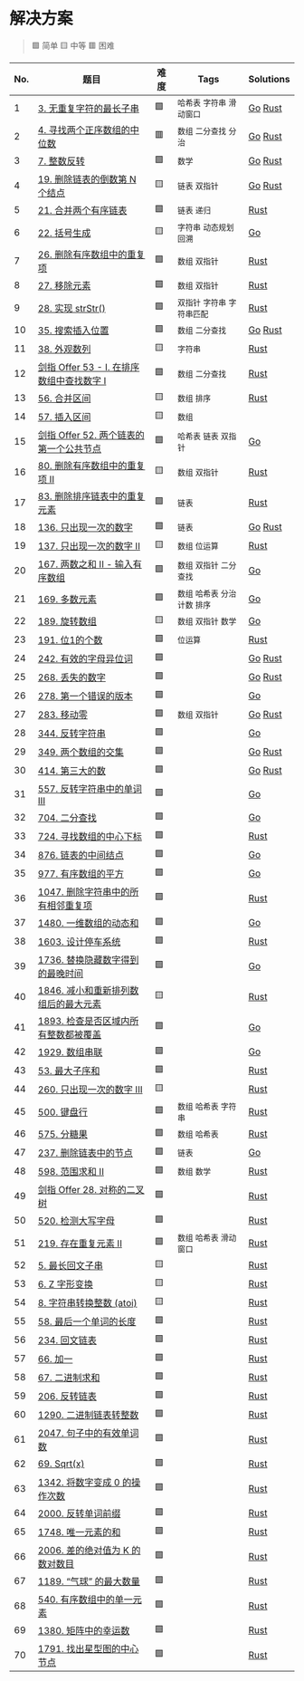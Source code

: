 # 解决方案
> 🟩 简单 🟨 中等 🟥 困难

|No.|题目|难度|Tags|Solutions|
|---|---|---|---|---|
|1|[3. 无重复字符的最长子串](https://leetcode-cn.com/problems/longest-substring-without-repeating-characters/)|🟩|`哈希表` `字符串` `滑动窗口`|[Go](golang/longest-substring-without-repeating-characters/main.go) [Rust](rust/longest-substring-without-repeating-characters/src/main.rs)|
|2|[4. 寻找两个正序数组的中位数](https://leetcode-cn.com/problems/median-of-two-sorted-arrays/)|🟥|`数组` `二分查找` `分治`|[Go](golang/median-of-two-sorted-arrays/main.go) [Rust](rust/median-of-two-sorted-arrays/src/main.rs)|
|3|[7. 整数反转](https://leetcode-cn.com/problems/reverse-integer/)|🟩|`数学`|[Go](golang/reverse-integer/main.go) [Rust](rust/reverse-integer/src/main.rs)|
|4|[19. 删除链表的倒数第 N 个结点](https://leetcode-cn.com/problems/remove-nth-node-from-end-of-list/)|🟨|`链表` `双指针`|[Go](golang/remove-nth-node-from-end-of-list/main.go) [Rust](rust/remove-nth-node-from-end-of-list/src/main.rs)|
|5|[21. 合并两个有序链表](https://leetcode-cn.com/problems/merge-two-sorted-lists/)|🟩|`链表` `递归`|[Rust](rust/merge-two-sorted-lists/src/lib.rs)|
|6|[22. 括号生成](https://leetcode-cn.com/problems/generate-parentheses/)|🟨|`字符串` `动态规划` `回溯`|[Go](golang/generate-parentheses/main.go)|
|7|[26. 删除有序数组中的重复项](https://leetcode-cn.com/problems/remove-duplicates-from-sorted-array)|🟩|`数组` `双指针`|[Rust](rust/remove-duplicates-from-sorted-array/src/lib.rs)|
|8|[27. 移除元素](https://leetcode-cn.com/problems/remove-element/)|🟩|`数组` `双指针`|[Rust](rust/remove-element/src/lib.rs)|
|9|[28. 实现 strStr()](https://leetcode-cn.com/problems/implement-strstr/)|🟩|`双指针` `字符串` `字符串匹配`|[Rust](rust/implement-strstr/src/lib.rs)|
|10|[35. 搜索插入位置](https://leetcode-cn.com/problems/search-insert-position/)|🟩|`数组` `二分查找`|[Go](golang/search-insert-position/main.go) [Rust](rust/search-insert-position/src/lib.rs)|
|11|[38. 外观数列](https://leetcode-cn.com/problems/count-and-say/)|🟨|`字符串`|[Rust](rust/count-and-say/src/lib.rs)|
|12|[剑指 Offer 53 - I. 在排序数组中查找数字 I](https://leetcode-cn.com/problems/zai-pai-xu-shu-zu-zhong-cha-zhao-shu-zi-lcof/)|🟩|`数组` `二分查找`|[Rust](rust/zai-pai-xu-shu-zu-zhong-cha-zhao-shu-zi-lcof/src/lib.rs)|
|13|[56. 合并区间](https://leetcode-cn.com/problems/merge-intervals/)|🟨|`数组` `排序`|[Rust](rust/merge-intervals/src/lib.rs)|
|14|[57. 插入区间](https://leetcode-cn.com/problems/insert-interval/)|🟨|`数组`||
|15|[剑指 Offer 52. 两个链表的第一个公共节点](https://leetcode-cn.com/problems/liang-ge-lian-biao-de-di-yi-ge-gong-gong-jie-dian-lcof/)|🟩|`哈希表` `链表` `双指针`|[Go](golang/liang-ge-lian-biao-de-di-yi-ge-gong-gong-jie-dian-lcof/main.go)|
|16|[80. 删除有序数组中的重复项 II](https://leetcode-cn.com/problems/remove-duplicates-from-sorted-array-ii/)|🟨|`数组` `双指针`|[Rust](rust/remove-duplicates-from-sorted-array-ii/src/lib.rs)|
|17|[83. 删除排序链表中的重复元素](https://leetcode-cn.com/problems/remove-duplicates-from-sorted-list/)|🟩|`链表`|[Rust](rust/remove-duplicates-from-sorted-list/src/lib.rs)|
|18|[136. 只出现一次的数字](https://leetcode-cn.com/problems/single-number/)|🟩|`链表`|[Go](golang/single-number/main.go) [Rust](rust/single-number/src/lib.rs)|
|19|[137. 只出现一次的数字 II](https://leetcode-cn.com/problems/single-number-ii/)|🟨|`数组` `位运算`|[Rust](rust/single-number-ii/src/lib.rs)|
|20|[167. 两数之和 II - 输入有序数组](https://leetcode-cn.com/problems/two-sum-ii-input-array-is-sorted/)|🟩|`数组` `双指针` `二分查找`|[Go](golang/two-sum-ii-input-array-is-sorted/main.go)|
|21|[169. 多数元素](https://leetcode-cn.com/problems/majority-element/)|🟩|`数组` `哈希表` `分治` `计数` `排序`|[Go](golang/majority-element/main.go)|
|22|[189. 旋转数组](https://leetcode-cn.com/problems/rotate-array/)|🟨|`数组` `双指针` `数学`|[Go](golang/rotate-array/main.go)|
|23|[191. 位1的个数](https://leetcode-cn.com/problems/number-of-1-bits/)|🟩|`位运算`|[Rust](rust/number-of-1-bits/src/lib.rs)|
|24|[242. 有效的字母异位词](https://leetcode-cn.com/problems/valid-anagram/)|🟩||[Go](golang/valid-anagram/main.go) [Rust](rust/valid-anagram/src/lib.rs)|
|25|[268. 丢失的数字](https://leetcode-cn.com/problems/missing-number/)|🟩||[Go](golang/missing-number/main.go) [Rust](rust/missing-number/src/lib.rs)|
|26|[278. 第一个错误的版本](https://leetcode-cn.com/problems/first-bad-version/)|🟩||[Go](golang/first-bad-version/main.go)|
|27|[283. 移动零](https://leetcode-cn.com/problems/m/ove-zeroes/)|🟩|`数组` `双指针`|[Go](golang/move-zeroes/main.go) [Rust](rust/move-zeroes/src/main.rs)|
|28|[344. 反转字符串](https://leetcode-cn.com/problems/reverse-string/)|🟩||[Go](golang/reverse-string/main.go)|
|29|[349. 两个数组的交集](https://leetcode-cn.com/problems/intersection-of-two-arrays/)|🟩||[Go](golang/intersection-of-two-arrays/main.go) [Rust](rust/intersection-of-two-arrays/src/lib.rs)|
|30|[414. 第三大的数](https://leetcode-cn.com/problems/third-maximum-number/)|🟩||[Go](golang/third-maximum-number/main.go) [Rust](rust/third-maximum-number/src/lib.rs)|
|31|[557. 反转字符串中的单词 III](https://leetcode-cn.com/problems/reverse-words-in-a-string-iii/)|🟩||[Go](golang/reverse-words-in-a-string-iii/main.go)|
|32|[704. 二分查找](https://leetcode-cn.com/problems/binary-search/)|🟩||[Go](golang/binary-search/main.go)|
|33|[724. 寻找数组的中心下标](https://leetcode-cn.com/problems/find-pivot-index/)|🟩||[Rust](rust/find-pivot-index/src/lib.rs)|
|34|[876. 链表的中间结点](https://leetcode-cn.com/problems/middle-of-the-linked-list/)|🟩||[Go](golang/middle-of-the-linked-list/main.go)|
|35|[977. 有序数组的平方](https://leetcode-cn.com/problems/squares-of-a-sorted-array/)|🟩||[Go](golang/squares-of-a-sorted-array/main.go)|
|36|[1047. 删除字符串中的所有相邻重复项](https://leetcode-cn.com/problems/remove-all-adjacent-duplicates-in-string/)|🟩||[Rust](rust/remove-all-adjacent-duplicates-in-string/src/lib.rs)|
|37|[1480. 一维数组的动态和](https://leetcode-cn.com/problems/running-sum-of-1d-array/)|🟩||[Go](golang/running-sum-of-1d-array/main.go)|
|38|[1603. 设计停车系统](https://leetcode-cn.com/problems/design-parking-system/)|🟩||[Rust](rust/design-parking-system/src/lib.rs)|
|39|[1736. 替换隐藏数字得到的最晚时间](https://leetcode-cn.com/problems/latest-time-by-replacing-hidden-digits/)|🟩||[Go](golang/latest-time-by-replacing-hidden-digits/main.go)|
|40|[1846. 减小和重新排列数组后的最大元素](https://leetcode-cn.com/problems/maximum-element-after-decreasing-and-rearranging/)|🟨||[Rust](rust/maximum-element-after-decreasing-and-rearranging/src/lib.rs)|
|41|[1893. 检查是否区域内所有整数都被覆盖](https://leetcode-cn.com/problems/check-if-all-the-integers-in-a-range-are-covered/)|🟩||[Go](golang/check-if-all-the-integers-in-a-range-are-covered/main.go)|
|42|[1929. 数组串联](https://leetcode-cn.com/problems/concatenation-of-array/)|🟩||[Go](golang/concatenation-of-array/main.go)|
|43|[53. 最大子序和](https://leetcode-cn.com/problems/maximum-subarray/)|🟩||[Rust](rust/maximum-subarray/src/lib.rs)|
|44|[260. 只出现一次的数字 III](https://leetcode-cn.com/problems/single-number-iii/)|🟨||[Rust](rust/single-number-iii/src/lib.rs)|
|45|[500. 键盘行](https://leetcode-cn.com/problems/keyboard-row/)|🟩|`数组` `哈希表` `字符串`|[Rust](rust/keyboard-row/src/lib.rs)|
|46|[575. 分糖果](https://leetcode-cn.com/problems/distribute-candies/)|🟩|`数组` `哈希表`|[Rust](rust/distribute-candies/src/lib.rs)|
|47|[237. 删除链表中的节点](https://leetcode-cn.com/problems/delete-node-in-a-linked-list/)|🟩|`链表`|[Go](golang/delete-node-in-a-linked-list/main.go)|
|48|[598. 范围求和 II](https://leetcode-cn.com/problems/range-addition-ii/)|🟩|`数组` `数学`|[Rust](rust/range-addition-ii/src/lib.rs)|
|49|[剑指 Offer 28. 对称的二叉树](https://leetcode-cn.com/problems/dui-cheng-de-er-cha-shu-lcof/)|🟩||[Rust](rust/dui-cheng-de-er-cha-shu-lcof/src/lib.rs)|
|50|[520. 检测大写字母](https://leetcode-cn.com/problems/detect-capital/)|🟩||[Rust](rust/detect-capital/src/lib.rs)|
|51|[219. 存在重复元素 II](https://leetcode-cn.com/problems/contains-duplicate-ii/)|🟩|`数组` `哈希表` `滑动窗口`|[Rust](rust/contains-duplicate-ii/src/lib.rs)|
|52|[5. 最长回文子串](https://leetcode-cn.com/problems/longest-palindromic-substring/)|🟨||[Rust](rust/longest-palindromic-substring/src/lib.rs)|
|53|[6. Z 字形变换](https://leetcode-cn.com/problems/zigzag-conversion/)|🟨||[Rust](rust/zigzag-conversion/src/main.rs)|
|54|[8. 字符串转换整数 (atoi)](https://leetcode-cn.com/problems/string-to-integer-atoi/)|🟨||[Rust](rust/string-to-integer-atoi/src/main.rs)|
|55|[58. 最后一个单词的长度](https://leetcode-cn.com/problems/length-of-last-word/)|🟩||[Rust](rust/length-of-last-word/src/main.rs)|
|56|[234. 回文链表](https://leetcode-cn.com/problems/palindrome-linked-list/)|🟩||[Rust](rust/palindrome-linked-list/src/main.rs)|
|57|[66. 加一](https://leetcode-cn.com/problems/plus-one/)|🟩||[Rust](rust/plus-one/src/main.rs)|
|58|[67. 二进制求和](https://leetcode-cn.com/problems/add-binary/)|🟩||[Rust](rust/add-binary/src/main.rs)|
|59|[206. 反转链表](https://leetcode-cn.com/problems/reverse-linked-list/)|🟩||[Rust](rust/reverse-linked-list/src/main.rs)|
|60|[1290. 二进制链表转整数](https://leetcode-cn.com/problems/convert-binary-number-in-a-linked-list-to-integer/)|🟩||[Rust](rust/convert-binary-number-in-a-linked-list-to-integer/src/main.rs)|
|61|[2047. 句子中的有效单词数](https://leetcode-cn.com/problems/number-of-valid-words-in-a-sentence/)|🟩||[Rust](rust/number-of-valid-words-in-a-sentence/src/main.rs)|
|62|[69. Sqrt(x)](https://leetcode-cn.com/problems/sqrtx/)|🟩||[Rust](rust/sqrtx/src/main.rs)|
|63|[1342. 将数字变成 0 的操作次数](https://leetcode-cn.com/problems/number-of-steps-to-reduce-a-number-to-zero/)|🟩||[Rust](rust/number-of-steps-to-reduce-a-number-to-zero/src/main.rs)|
|64|[2000. 反转单词前缀](https://leetcode-cn.com/problems/reverse-prefix-of-word/)|🟩||[Rust](rust/reverse-prefix-of-word/src/main.rs)|
|65|[1748. 唯一元素的和](https://leetcode-cn.com/problems/sum-of-unique-elements/)|🟩||[Rust](rust/sum-of-unique-elements/src/main.rs)|
|66|[2006. 差的绝对值为 K 的数对数目](https://leetcode-cn.com/problems/count-number-of-pairs-with-absolute-difference-k/)|🟩||[Rust](rust/count-number-of-pairs-with-absolute-difference-k/src/main.rs)|
|67|[1189. “气球” 的最大数量](https://leetcode-cn.com/problems/maximum-number-of-balloons/)|🟩||[Rust](rust/maximum-number-of-balloons/src/main.rs)|
|68|[540. 有序数组中的单一元素](https://leetcode-cn.com/problems/single-element-in-a-sorted-array/)|🟩||[Rust](rust/single-element-in-a-sorted-array/src/main.rs)|
|69|[1380. 矩阵中的幸运数](https://leetcode-cn.com/problems/lucky-numbers-in-a-matrix/)|🟩||[Rust](rust/lucky-numbers-in-a-matrix/src/main.rs)|
|70|[1791. 找出星型图的中心节点](https://leetcode-cn.com/problems/find-center-of-star-graph/)|🟩||[Rust](rust/find-center-of-star-graph/src/main.rs)|
